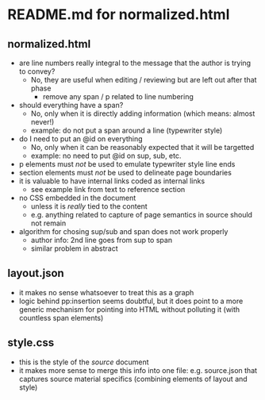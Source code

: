 # README.md for normalized.html

## normalized.html

- are line numbers really integral to the message that the author is trying to convey? 
    - No, they are useful when editing / reviewing but are left out after that phase
        - remove any span / p related to line numbering
- should everything have a span?
    - No, only when it is directly adding information (which means: almost never!)
    - example: do not put a span around a line (typewriter style)
- do I need to put an @id on everything
    - No, only when it can be reasonably expected that it will be targetted
    - example: no need to put @id on sup, sub, etc.
- p elements must *not* be used to emulate typewriter style line ends
- section elements must *not* be used to delineate page boundaries
- it is valuable to have internal links coded as internal links
    - see example link from text to reference section
- no CSS embedded in the document
    - unless it is *really* tied to the content
    - e.g. anything related to capture of page semantics in source should not remain
- algorithm for chosing sup/sub and span does not work properly
    - author info: 2nd line goes from sup to span
    - similar problem in abstract

## layout.json

- it makes no sense whatsoever to treat this as a graph
- logic behind pp:insertion seems doubtful, but it does point to a more generic mechanism for pointing into HTML without polluting it (with countless span elements)

## style.css

- this is the style of the *source* document
- it makes more sense to merge this info into one file: e.g. source.json that captures source material specifics (combining elements of layout and style)

